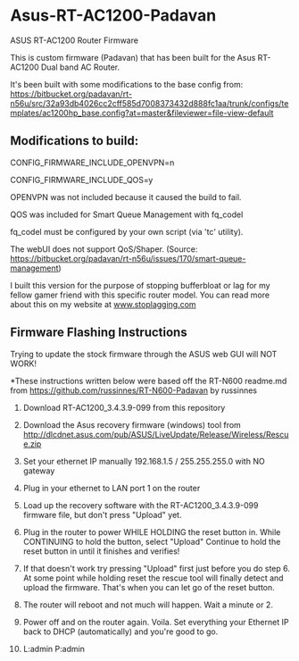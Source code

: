 # Asus-RT-AC1200-Padavan

ASUS RT-AC1200 Router Firmware

This is custom firmware (Padavan) that has been built for the Asus RT-AC1200 Dual band AC Router.

It's been built with some modifications to the base config from: https://bitbucket.org/padavan/rt-n56u/src/32a93db4026cc2cff585d7008373432d888fc1aa/trunk/configs/templates/ac1200hp_base.config?at=master&fileviewer=file-view-default

## Modifications to build:

CONFIG_FIRMWARE_INCLUDE_OPENVPN=n

CONFIG_FIRMWARE_INCLUDE_QOS=y

OPENVPN was not included because it caused the build to fail.

QOS was included for Smart Queue Management with fq_codel

fq_codel must be configured by your own script (via 'tc' utility).

The webUI does not support QoS/Shaper. (Source: https://bitbucket.org/padavan/rt-n56u/issues/170/smart-queue-management)

I built this version for the purpose of stopping bufferbloat or lag for my fellow gamer friend with this specific router model. You can read more about this on my website at www.stoplagging.com


## Firmware Flashing Instructions ###
Trying to update the stock firmware through the ASUS web GUI will NOT WORK!

*These instructions written below were based off the RT-N600 readme.md from https://github.com/russinnes/RT-N600-Padavan by russinnes

1) Download RT-AC1200_3.4.3.9-099 from this repository
2) Download the Asus recovery firmware (windows) tool from http://dlcdnet.asus.com/pub/ASUS/LiveUpdate/Release/Wireless/Rescue.zip 
3) Set your ethernet IP manually 192.168.1.5 / 255.255.255.0 with NO gateway
3) Plug in your ethernet to LAN port 1 on the router

4) Load up the recovery software with the RT-AC1200_3.4.3.9-099 firmware file, but don't press "Upload" yet.

5) Plug in the router to power WHILE HOLDING the reset button in. While CONTINUING to hold the button, select "Upload"
   Continue to hold the reset button in until it finishes and verifies!
   
6) If that doesn't work try pressing "Upload" first just before you do step 6. At some point while holding reset the rescue tool will finally detect and upload the firmware. That's when you can let go of the reset button.
   
7) The router will reboot and not much will happen. Wait a minute or 2. 

8) Power off and on the router again. Voila. Set everything your Ethernet IP back to DHCP (automatically) and you're good to go. 

9) L:admin P:admin

 

  
